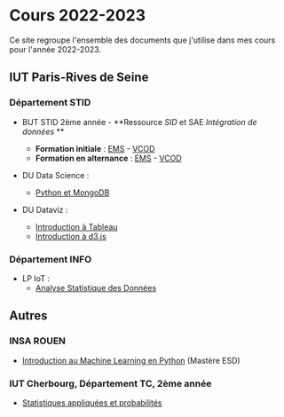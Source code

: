 # Cours 2022-2023

Ce site regroupe l'ensemble des documents que j'utilise dans mes cours pour l'année 2022-2023.

## IUT Paris-Rives de Seine

### Département STID

- BUT STID 2ème année - **Ressource *SID* et SAE *Intégration de données* **
    - **Formation initiale** : [EMS](stid2a-sid-etl/fi-ems) - [VCOD](stid2a-sid-etl/fi-vcod)
    - **Formation en alternance** : [EMS](stid2a-sid-etl/fa-ems) - [VCOD](stid2a-sid-etl/fa-vcod)
    
- DU Data Science : 
    - [Python et MongoDB](du-ads)

- DU Dataviz :
    - [Introduction à Tableau](du-dataviz/tableau)
    - [Introduction à d3.js](du-dataviz/d3js)


### Département INFO

- LP IoT :
    - [Analyse Statistique des Données](lp-iot--python-ds)

## Autres

### INSA ROUEN

- [Introduction au Machine Learning en Python](insa-ms-esd--ml) (Mastère ESD)
<!-- - [Introduction à DBSCAN](insa-dbscan) -->

### IUT Cherbourg, Département TC, 2ème année

- [Statistiques appliquées et probabilités](tc-stats-probas)
